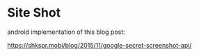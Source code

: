 # Site Shot

android implementation of this blog post:

https://shkspr.mobi/blog/2015/11/google-secret-screenshot-api/

